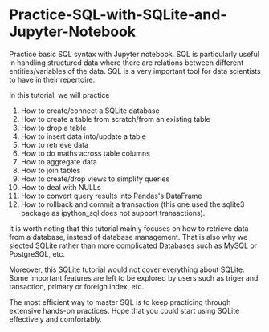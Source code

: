 # Practice-SQL-with-SQLite-and-Jupyter-Notebook
Practice basic SQL syntax with Jupyter notebook. SQL is particularly useful in handling structured data where there are relations between different entities/variables of the data. SQL is a very important tool for data scientists to have in their repertoire.

In this tutorial, we will practice
1. How to create/connect a SQLite database
2. How to create a table from scratch/from an existing table
3. How to drop a table
4. How to insert data into/update a table
5. How to retrieve data
6. How to do maths across table columns
7. How to aggregate data
8. How to join tables
9. How to create/drop views to simplify queries
10. How to deal with NULLs
11. How to convert query results into Pandas's DataFrame
12. How to rollback and commit a transaction (this one used the sqlite3 package as ipython_sql does not support transactions).

It is worth noting that this tutorial mainly focuses on how to retrieve data from a database, instead of database management. That is also why we slected SQLite rather than more complicated Databases such as MySQL or PostgreSQL, etc.

Moreover, this SQLite tutorial would not cover everything about SQLite. Some important features are left to be explored by users such as triger and tansaction, primary or foreigh index, etc. 

The most efficient way to master SQL is to keep practicing through extensive hands-on practices. Hope that you could start using SQLite effectively and comfortably. 
